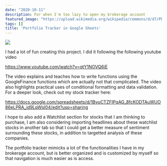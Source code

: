 ```yaml
---
date: "2020-10-11"
description: For when I'm too lazy to open my brokerage account
featured_image: "https://upload.wikimedia.org/wikipedia/commons/d/d7/Philippine-stock-market-board.jpg"
tags: []
title: 'Portfolio Tracker in Google Sheets'
---
```


![](/en/post/chapter-2_files/portfoliotracker.png)

I had a lot of fun creating this project. I did it following the following youtube video

https://www.youtube.com/watch?v=qtY1NOVQ6iE

The video explains and teaches how to write functions using the GoogleFinance functions which are actually not that complicated. The video also highlights practical uses of conditional formatting and data validation. For a deeper look, check out my stock tracker here: 

https://docs.google.com/spreadsheets/d/1BvuCTZFIPqAG_8fcKODTAuWUO86eLPRA_id9LpWsI04/edit?usp=sharing

I hope to also add a Watchlist section for stocks that I am thinking to purchase, I am also considering importing headlines about these watchlist stocks in another tab so that I could get a better measure of sentiment surrounding these stocks, in addition to targetted analysis of these companies. 

The portfolio tracker mimicks a lot of the functionalities I have in my brokerage account, but is better organized and is customized by myself so that navigation is much easier as is access.


